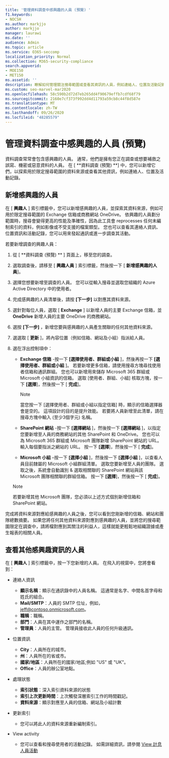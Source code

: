 ```yaml
---
title: '管理資料調查中感興趣的人員 (預覽) '
f1.keywords:
- NOCSH
ms.author: markjjo
author: markjjo
manager: laurawi
ms.date: ''
audience: Admin
ms.topic: article
ms.service: O365-seccomp
localization_priority: Normal
ms.collection: M365-security-compliance
search.appverid:
- MOE150
- MET150
ms.assetid: ''
description: 瞭解如何管理關注搜尋範圍或查看其資訊的人員，例如連絡人、位置及活動記錄。
ms.custom: seo-marvel-mar2020
ms.openlocfilehash: 58c590b2d72d7eb265dd4f90679effb7cdf68f79
ms.sourcegitcommit: 2160e7cf373f992dd4d11793a59cb8c44f8d587e
ms.translationtype: MT
ms.contentlocale: zh-TW
ms.lasthandoff: 09/26/2020
ms.locfileid: "48285579"
---
```

# <a name="manage-people-of-interest-in-data-investigations-preview"></a>管理資料調查中感興趣的人員 (預覽) 

資料調查常常會包含感興趣的人員。 通常，他們是擁有您正在調查或想要補救之誤寫、機密或惡意資料的人員。 在 [ **資料調查 (預覽) **] 中，您可以新增它們，以探索用於限定搜尋範圍的資料來源或查看其他資訊，例如連絡人、位置及活動記錄。 


## <a name="add-people-of-interest"></a>新增感興趣的人員

在 [ **興趣人** ] 索引標籤中，您可以新增感興趣的人員，並探索其資料來源，例如可用於限定搜尋範圍的 Exchange 信箱或商務網站 OneDrive。 依興趣的人員劃分範圍時，搜尋會變得更高的性能及準確性，因為此工具會 reprocesses 任何未編制索引的資料，例如影像或不受支援的檔案類型。 您也可以查看其連絡人資訊、位置資訊和活動記錄，您可以用來發起通訊或進一步調查其活動。 

若要新增調查的興趣人員：

1. 從 [ **資料調查 (預覽) ** ] 頁面上，移至您的調查。
 
2. 選取調查後，請移至 [ **興趣人員** ] 索引標籤，然後按一下 [ **新增感興趣的人員**]。 
 
3. 選擇您想要新增至調查的人員。 您可以從輸入搜尋並選取您組織的 Azure Active Directory 中的使用者。
 
4. 完成感興趣的人員清單後，請按 **[下一步]** 以對應其資料來源。 

5. 選針對每位人員，選取 [ **Exchange** ] 以新增人員的主要 Exchange 信箱，並 **OneDrive** 新增人員的主要 OneDrive 的商務網站。

6. 選按 **[下一步]** ，新增您要與感興趣的人員產生關聯的任何其他資料來源。

7. 選選取 [ **更新** ]，將內容位置（例如信箱、網站及小組）指派給人員。 

8. 選在浮出控制項中：
   
    -  **Exchange 信箱** -按一下 **[選擇使用者、群組或小組** ]，然後再按一下 **[選擇使用者、群組或小組** ]。 若要新增更多信箱，請使用搜尋方塊尋找使用者信箱和通訊群組。 您也可以新增用來儲存 Microsoft 365 群組或 Microsoft 小組資訊的信箱。 選取 [使用者、群組、小組] 核取方塊，按一下 **[選擇**]，然後按一下 [ **完成**]。

        > [!NOTE]
        > 當您按一下 [選擇使用者、群組或小組以指定信箱] 時，顯示的信箱選擇器會是空的。 這項設計的目的是提升效能。 若要將人員新增至此清單，請在搜尋方塊中輸入 (至少3個字元) 名稱。
     
     - **SharePoint 網站** -按一下 **[選擇網站** ]，然後按一下 **[選擇網站** ]，以指定您要新增至人員的商務網站的其他 SharePoint 和 OneDrive。 您也可以為 Microsoft 365 群組或 Microsoft 團隊新增 SharePoint 網站的 URL。 輸入每個要指派之網站的 URL。 按一下 **[選擇**]，然後按一下 [ **完成**]。
     - **Microsoft 小組** –按一下 **[選擇小組** ]，然後按一下 **[選擇小組** ]，以查看人員目前隸屬的 Microsoft 小組群組清單。 選取您要新增至人員的團隊。 選取之後，系統會自動識別 & 選取相關聯的 SharePoint 網站與該 Microsoft 團隊相關聯的群組信箱。 按一下 **[選擇**]，然後按一下 [ **完成**]。
        
      > [!NOTE]
      > 若要新增其他 Microsoft 團隊，您必須以上述方式個別新增信箱和 SharePoint 網站。

完成將資料來源對應給感興趣的人員之後，您可以看到您剛新增的信箱、網站和團隊總數摘要。 如果您將任何其他資料來源對應到感興趣的人員，並將您的搜尋範圍限定在調查中，請將檔對應到其關注的利益人，這樣就能更輕鬆地組織證據或產生報表的相關人員。 

## <a name="view-additional-people-of-interest-information"></a>查看其他感興趣資訊的人員

在 [ **興趣人** ] 索引標籤中，按一下您新增的人員。 在飛入的視窗中，您將會看到：

- 連絡人資訊

  - **顯示名稱**：顯示在通訊錄中的人員名稱。 這通常是名字、中間名首字母和姓氏的組合。
  - **Mail/SMTP**：人員的 SMTP 位址，例如，jeff@contoso.onmicrosoft.com。  
  - **職稱**：職稱。
  - **部門**：人員在其中運作之部門的名稱。
  - **管理員**：人員的主管。 管理員接收此人員的任何升級通訊。
  
- 位置資訊

  - **City**：人員所在的城市。
  - **州**：人員所在的省或市。
  - **國家/地區**：人員所在的國家/地區;例如 "US" 或 "UK"。
  - **Office**：人員的辦公室地點。

- 處理狀態

  - **索引狀態**：深入索引資料來源的狀態
  - **索引上次更新時間**：上次觸發深層索引工作的時間戳記。
  - **資料來源**：顯示對應至人員的信箱、網站及小組計數

- 更新索引
    - 您可以將此人的資料來源重新編制索引。 

- View activity 

    - 您可以查看和搜尋使用者的活動記錄。 如需詳細資訊，請參閱 [View 計息人員活動](view-people-of-interest-activity.md) 
